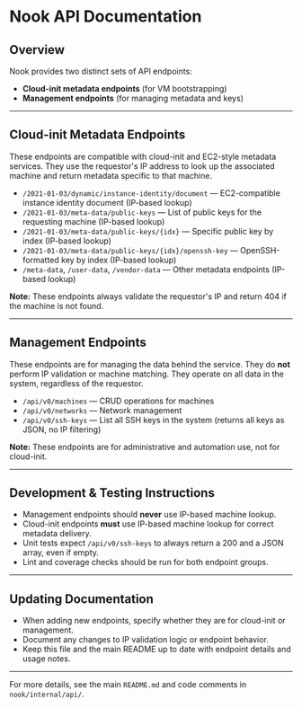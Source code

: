 # Nook API Documentation

## Overview
Nook provides two distinct sets of API endpoints:
- **Cloud-init metadata endpoints** (for VM bootstrapping)
- **Management endpoints** (for managing metadata and keys)

---

## Cloud-init Metadata Endpoints
These endpoints are compatible with cloud-init and EC2-style metadata services. They use the requestor's IP address to look up the associated machine and return metadata specific to that machine.

- `/2021-01-03/dynamic/instance-identity/document` — EC2-compatible instance identity document (IP-based lookup)
- `/2021-01-03/meta-data/public-keys` — List of public keys for the requesting machine (IP-based lookup)
- `/2021-01-03/meta-data/public-keys/{idx}` — Specific public key by index (IP-based lookup)
- `/2021-01-03/meta-data/public-keys/{idx}/openssh-key` — OpenSSH-formatted key by index (IP-based lookup)
- `/meta-data`, `/user-data`, `/vendor-data` — Other metadata endpoints (IP-based lookup)

**Note:** These endpoints always validate the requestor's IP and return 404 if the machine is not found.

---

## Management Endpoints
These endpoints are for managing the data behind the service. They do **not** perform IP validation or machine matching. They operate on all data in the system, regardless of the requestor.

- `/api/v0/machines` — CRUD operations for machines
- `/api/v0/networks` — Network management
- `/api/v0/ssh-keys` — List all SSH keys in the system (returns all keys as JSON, no IP filtering)

**Note:** These endpoints are for administrative and automation use, not for cloud-init.

---

## Development & Testing Instructions
- Management endpoints should **never** use IP-based machine lookup.
- Cloud-init endpoints **must** use IP-based machine lookup for correct metadata delivery.
- Unit tests expect `/api/v0/ssh-keys` to always return a 200 and a JSON array, even if empty.
- Lint and coverage checks should be run for both endpoint groups.

---

## Updating Documentation
- When adding new endpoints, specify whether they are for cloud-init or management.
- Document any changes to IP validation logic or endpoint behavior.
- Keep this file and the main README up to date with endpoint details and usage notes.

---

For more details, see the main `README.md` and code comments in `nook/internal/api/`.
